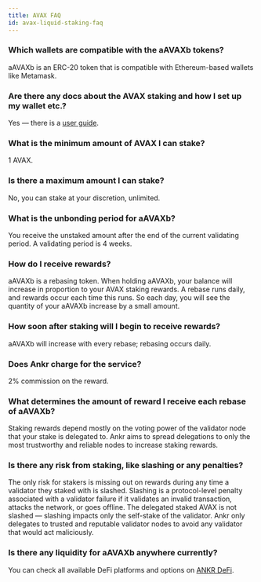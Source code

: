 ```yaml
---
title: AVAX FAQ
id: avax-liquid-staking-faq
---
```


### Which wallets are compatible with the aAVAXb tokens?

aAVAXb is an ERC-20 token that is compatible with Ethereum-based wallets like Metamask.


### Are there any docs about the AVAX staking and how I set up my wallet etc.?

Yes — there is a [user guide](https://www.ankr.com/docs/Earn/liquid-staking/avax/stake-avax).


### What is the minimum amount of AVAX I can stake?
 
1 AVAX.


### Is there a maximum amount I can stake?

No, you can stake at your discretion, unlimited.  


### What is the unbonding period for aAVAXb?

You receive the unstaked amount after the end of the current validating period. A validating period is 4 weeks.

### 


### How do I receive rewards? 

aAVAXb is a rebasing token. When holding aAVAXb, your balance will increase in proportion to your AVAX staking rewards. 
A rebase runs daily, and rewards occur each time this runs. 
So each day, you will see the quantity of your aAVAXb increase by a small amount. 


### How soon after staking will I begin to receive rewards?

aAVAXb will increase with every rebase; rebasing occurs daily. 


### Does Ankr charge for the service?

2% commission on the reward. 


### What determines the amount of reward I receive each rebase of aAVAXb?

Staking rewards depend mostly on the voting power of the validator node that your stake is delegated to.
Ankr aims to spread delegations to only the most trustworthy and reliable nodes to increase staking rewards.
 

### Is there any risk from staking, like slashing or any penalties?

The only risk for stakers is missing out on rewards during any time a validator they staked with is slashed. 
Slashing is a protocol-level penalty associated with a validator failure if it validates an invalid transaction, attacks the network, or goes offline. 
The delegated staked AVAX is not slashed — slashing impacts only the self-stake of the validator. 
Ankr only delegates to trusted and reputable validator nodes to avoid any validator that would act maliciously.


### Is there any liquidity for aAVAXb anywhere currently?

You can check all available DeFi platforms and options on [ANKR DeFi](https://www.ankr.com/earn/defi/trade/?from=aAVAXb&to=AVAX).